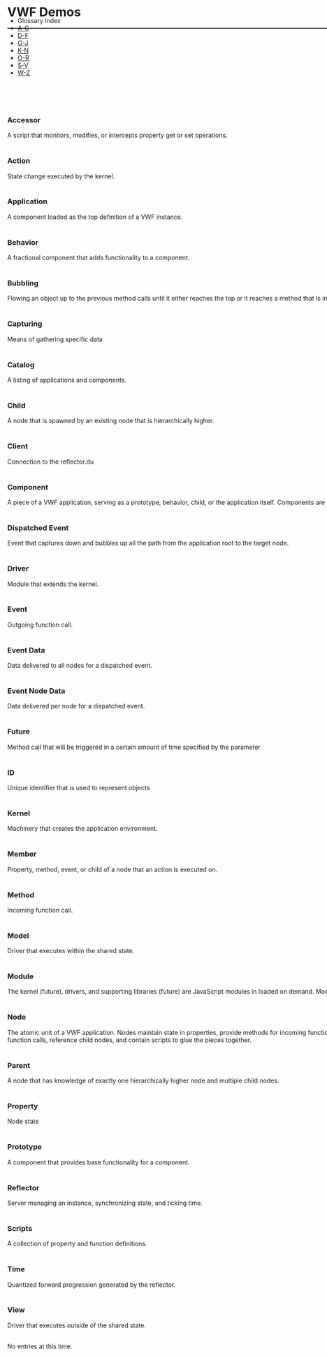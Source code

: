 <div style="width:1000px;">
	<h1>VWF Demos</h1>
	<hr style="margin:18px 0 18px 0;border-bottom:1px solid #1C1E22;"/>
</div>
<div style='width:1000px;text-align:left;margin-top:-45px;'>
<div class='navmenu'>
		<ul class="nav nav-list" id="myTab">
		<li class="nav-header">Glossary Index</li>
		  <li class="active"><a href="#AC">A-C</a></li>
		  <li><a href="#DF">D-F</a></li>
		  <li><a href="#GJ">G-J</a></li>
		  <li><a href="#KN">K-N</a></li>
		  <li><a href="#OR">O-R</a></li>
		  <li><a href="#SV">S-V</a></li>
		  <li><a href="#WZ">W-Z</a></li>
		</ul>
</div>
<div class='content' style="margin-top: 50px;"><br/>
	
<div class="tab-content" markdown="1">
<div class="tab-pane active" id="AC" markdown="1">

### Accessor
A script that monitors, modifies, or intercepts property get or set operations.
<br/><br/>

### Action
State change executed by the kernel.
<br/><br/>

### Application
A component loaded as the top definition of a VWF instance. 
<br/><br/>

### Behavior
A fractional component that adds functionality to a component.
<br/><br/>

### Bubbling
Flowing an object up to the previous method calls until it either reaches the top or it reaches a method that is implemented to handle it.
<br/><br/>

### Capturing
Means of gathering specific data
<br/><br/>

### Catalog
A listing of applications and components.
<br/><br/>

### Child
A node that is spawned by an existing node that is hierarchically higher.
<br/><br/>

### Client
Connection to the reflector.du
<br/><br/>

### Component
A piece of a VWF application, serving as a prototype, behavior, child, or the application itself. Components are stored collections of configured nodes.
<br/><br/>

</div>

<div class="tab-pane" id="DF" markdown="1">

### Dispatched Event
Event that captures down and bubbles up all the path from the application root to the target node.
<br/><br/>

### Driver
Module that extends the kernel.
<br/><br/>

### Event
Outgoing function call.
<br/><br/>

### Event Data
Data delivered to all nodes for a dispatched event.
<br/><br/>

### Event Node Data
Data delivered per node for a dispatched event.
<br/><br/>

### Future
Method call that will be triggered in a certain amount of time specified by the parameter
<br/><br/>

</div>
<div class="tab-pane" id="GJ" markdown="1">

### ID
Unique identifier that is used to represent objects
<br/><br/>

</div>
<div class="tab-pane" id="KN" markdown="1">

### Kernel
Machinery that creates the application environment.
<br/><br/>

### Member
Property, method, event, or child of a node that an action is executed on.
<br/><br/>

### Method
Incoming function call.
<br/><br/>

### Model
Driver that executes within the shared state.
<br/><br/>

### Module
The kernel (future), drivers, and supporting libraries (future) are JavaScript modules in loaded on demand. Modules are in the RequireJS format.
<br/><br/>

### Node
The atomic unit of a VWF application. Nodes maintain state in properties, provide methods for incoming function calls, provide events for outgoing function calls, reference child nodes, and contain scripts to glue the pieces together.
<br/><br/>

</div> 

<div class="tab-pane" id="OR" markdown="1">

### Parent
A node that has knowledge of exactly one hierarchically higher node and multiple child nodes.
<br/><br/>

### Property
Node state
<br/><br/>

### Prototype
A component that provides base functionality for a component.
<br/><br/>

### Reflector
Server managing an instance, synchronizing state, and ticking time.
<br/><br/>

</div>
<div class="tab-pane" id="SV" markdown="1">

### Scripts
A collection of property and function definitions.
<br/><br/>

### Time
Quantized forward progression generated by the reflector.
<br/><br/>

### View
Driver that executes outside of the shared state.
<br/><br/>

</div>
<div class="tab-pane" id="WZ" markdown="1">
No entries at this time.
</div>
</div>

<script type="text/javascript">
  $(function () {
    $('#myTab a:first').tab('show');
  });
  $('#myTab a').click(function (e) {
  e.preventDefault();
  $(this).tab('show');
})
</script>

</div>
</div>












